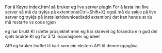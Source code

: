 For å Køyre index.html så bruker eg live server plugin
For å lasta inn live server så må du trykja på extentions(Ctrl+Shift+X)
også må du søkje på live server og trykja på installer/download(add extention)
det kan hende at du må restarte vs code igjen

eg har brukt KI i dette prosjektet men eg har skrevet og forandra ein god del sjølv
brukte KI og for å få inspirasjoner og ideer

API eg bruker leaflet til kart som ein ekstern API til denne oppgåva